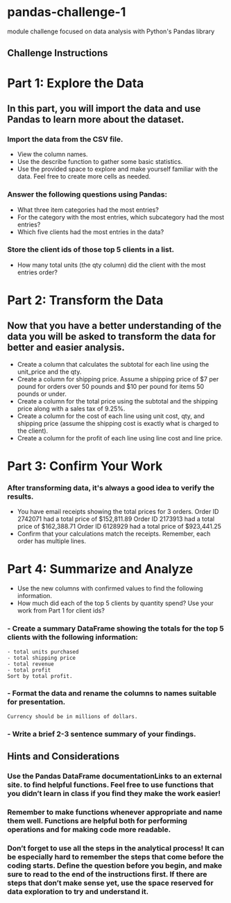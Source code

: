 # pandas-challenge-1
module challenge focused on data analysis with Python's Pandas library

## Challenge Instructions
# Part 1: Explore the Data
## In this part, you will import the data and use Pandas to learn more about the dataset.
### Import the data from the CSV file.
- View the column names.
- Use the describe function to gather some basic statistics.
- Use the provided space to explore and make yourself familiar with the data. Feel free to create more cells as needed.
### Answer the following questions using Pandas:
- What three item categories had the most entries?
- For the category with the most entries, which subcategory had the most entries?
- Which five clients had the most entries in the data?
### Store the client ids of those top 5 clients in a list.
- How many total units (the qty column) did the client with the most entries order?

# Part 2: Transform the Data
## Now that you have a better understanding of the data you will be asked to transform the data for better and easier analysis.
- Create a column that calculates the subtotal for each line using the unit_price and the qty.
- Create a column for shipping price. Assume a shipping price of $7 per pound for orders over 50 pounds and $10 per pound for items 50 pounds or under.
- Create a column for the total price using the subtotal and the shipping price along with a sales tax of 9.25%.
- Create a column for the cost of each line using unit cost, qty, and shipping price (assume the shipping cost is exactly what is charged to the client).
- Create a column for the profit of each line using line cost and line price.

# Part 3: Confirm Your Work
### After transforming data, it's always a good idea to verify the results.
- You have email receipts showing the total prices for 3 orders.
    Order ID 2742071 had a total price of $152,811.89
    Order ID 2173913 had a total price of $162,388.71
    Order ID 6128929 had a total price of $923,441.25
- Confirm that your calculations match the receipts. Remember, each order has multiple lines.

# Part 4: Summarize and Analyze
- Use the new columns with confirmed values to find the following information.
- How much did each of the top 5 clients by quantity spend?
    Use your work from Part 1 for client ids?

### - Create a summary DataFrame showing the totals for the top 5 clients with the following information:
    - total units purchased
    - total shipping price
    - total revenue
    - total profit
    Sort by total profit.
### - Format the data and rename the columns to names suitable for presentation.
    Currency should be in millions of dollars.
### - Write a brief 2-3 sentence summary of your findings.

## Hints and Considerations
### Use the Pandas DataFrame documentationLinks to an external site. to find helpful functions. Feel free to use functions that you didn’t learn in class if you find they make the work easier!
### Remember to make functions whenever appropriate and name them well. Functions are helpful both for performing operations and for making code more readable.
### Don’t forget to use all the steps in the analytical process! It can be especially hard to remember the steps that come before the coding starts. Define the question before you begin, and make sure to read to the end of the instructions first. If there are steps that don’t make sense yet, use the space reserved for data exploration to try and understand it.
